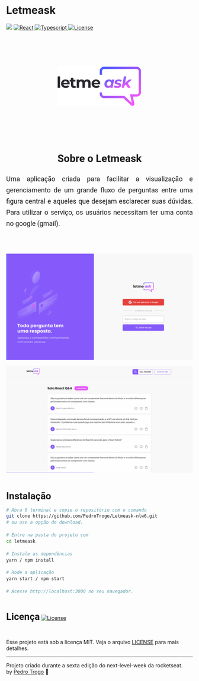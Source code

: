 <h1>Letmeask</h1>

<p>
	<img src="https://img.shields.io/badge/made%20by-Pedro%20Trogo-835AFD">
   	<a href="https://github.com/facebook/react">
    	<img alt="React" src="https://img.shields.io/badge/-React-yellow">
  	</a>
	  <a href="https://github.com/microsoft/TypeScript">
    	<img alt="Typescript" src="https://img.shields.io/badge/-Typescript-blue">
  	</a>
   <a href="https://opensource.org/licenses/MIT">
    <img alt="License" src="https://img.shields.io/badge/license-MIT-835AFD">
  </a>
</p>

<br>
<br>
<br>
<br>

<p align="center" >
	<img src=".github/logo.svg" width="45%" alt="Letmeask">
</p>

<br>
<br>
<br>
<br>

<h2 align="center" style="font: 700 28px Roboto, sans-serif;">Sobre o Letmeask</span></h2>

<p style='text-align: justify; font: 400 18px Roboto, sans-serif; line-height: 30px'>Uma aplicação criada para facilitar a visualização e gerenciamento de um grande fluxo de perguntas entre uma figura central e aqueles que desejam esclarecer suas dúvidas. 
Para utilizar o serviço, os usuários necessitam ter uma conta no google (gmail).</p>

<br>

<br>

<p align="center">
  <img src=".github/letmeask-cover_1.png" alt="Página inicial">
</p>

<p align="center">
  <img src=".github/letmeask-cover_2.png" alt="Sala com perguntas">
</p>

<br>

<strong style="font: 700 26px Roboto, sans-serif;">Instalação</strong>

```bash
# Abra 0 terminal e copie o repositório com o comando
git clone https://github.com/PedroTrogo/Letmeask-nlw6.git
# ou use a opção de download.

# Entre na pasta do projeto com 
cd letmeask

# Instale as dependências
yarn / npm install

# Rode a aplicação
yarn start / npm start

# Acesse http://localhost:3000 no seu navegador.
```

<br>


<strong style="font: 700 26px Roboto, sans-serif;">Licença</strong>
<a href="https://opensource.org/licenses/MIT">
    <img alt="License" src="https://img.shields.io/badge/license-MIT-6E40C9?style=flat-square">
</a>

<br>

Esse projeto está sob a licença MIT. Veja o arquivo [LICENSE](https://github.com/PedroTrogo/Letmeask-nlw6/blob/main/LICENSE) para mais detalhes.

---
Projeto criado durante a sexta edição do next-level-week da rocketseat.
<br>
by [Pedro Trogo](https://github.com/PedroTrogo) :rocket: 

<br>
<br>
<br>
